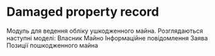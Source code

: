 # Damaged property record

Модуль для ведення обліку ушкодженного майна.
Розглядаються наступні моделі:
Власник
Майно
Інформаційне повідомлення
Заява
Позиції пошкодженного майна
